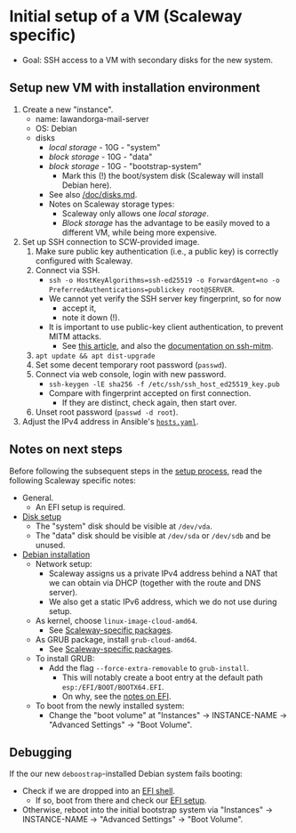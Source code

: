 # Initial setup of a VM (Scaleway specific)

* Goal: SSH access to a VM with secondary disks for the new system.


## Setup new VM with installation environment

1. Create a new "instance".
    - name: lawandorga-mail-server
    - OS: Debian
    - disks
        - *local storage* - 10G - "system"
        - *block storage* - 10G - "data"
        - *block storage* - 10G - "bootstrap-system"
            - Mark this (!) the boot/system disk
              (Scaleway will install Debian here).
        - See also [/doc/disks.md](/doc/disks.md).
        - Notes on Scaleway storage types:
            - Scaleway only allows one *local storage*.
            - *Block storage* has the advantage to be easily moved
              to a different VM, while being more expensive.
2. Set up SSH connection to SCW-provided image.
    1. Make sure public key authentication (i.e., a public key) is correctly
       configured with Scaleway.
    2. Connect via SSH.
        - `ssh -o HostKeyAlgorithms=ssh-ed25519 -o ForwardAgent=no -o PreferredAuthentications=publickey root@SERVER`.
        - We cannot yet verify the SSH server key fingerprint, so for now
            - accept it,
            - note it down (!).
        - It is important to use public-key client authentication, to prevent
          MITM attacks.
            - See [this article][gremwell-ssh-mitm],
              and also the [documentation on ssh-mitm][ssh-mitm-doc].
    3. `apt update && apt dist-upgrade`
    4. Set some decent temporary root password (`passwd`).
    5. Connect via web console, login with new password.
        - `ssh-keygen -lE sha256 -f /etc/ssh/ssh_host_ed25519_key.pub`
        - Compare with fingerprint accepted on first connection.
            - If they are distinct, check again, then start over.
    6. Unset root password (`passwd -d root`).
3. Adjust the IPv4 address in Ansible's [`hosts.yaml`](/ansible/hosts.yaml).


## Notes on next steps

Before following the subsequent steps in the [setup process](/doc/setup.md),
read the following Scaleway specific notes:

* General.
    - An EFI setup is required.
* [Disk setup](/doc/disks.md)
    - The "system" disk should be visible at `/dev/vda`.
    - The "data" disk should be visible at `/dev/sda` or `/dev/sdb` and be
      unused.
* [Debian installation](/doc/setup/debian.md)
    - Network setup:
        - Scaleway assigns us a private IPv4 address behind a NAT that
          we can obtain via DHCP (together with the route and DNS server).
        - We also get a static IPv6 address, which we do not use during setup.
    - As kernel, choose `linux-image-cloud-amd64`.
        - See [Scaleway-specific packages](/doc/setup/vm-scaleway/packages.md).
    - As GRUB package, install `grub-cloud-amd64`.
        - See [Scaleway-specific packages](/doc/setup/vm-scaleway/packages.md).
    - To install GRUB:
        - Add the flag `--force-extra-removable` to `grub-install`.
            - This will notably create a boot entry at the default path
              `esp:/EFI/BOOT/BOOTX64.EFI`.
            - On why, see the [notes on EFI](/doc/setup/vm-scaleway/efi.md).
    - To boot from the newly installed system:
        - Change the "boot volume" at
          "Instances" -> INSTANCE-NAME -> "Advanced Settings" -> "Boot Volume".


## Debugging

If the our new `deboostrap`-installed Debian system fails booting:

* Check if we are dropped into an
  [EFI shell](doc/setup/vm-scaleway/efi/shell.md).
    - If so, boot from there and check our
      [EFI setup](doc/setup/vm-scaleway/efi.md).
* Otherwise, reboot into the initial bootstrap system via
  "Instances" -> INSTANCE-NAME -> "Advanced Settings" -> "Boot Volume".


[gremwell-ssh-mitm]: https://www.gremwell.com/ssh-mitm-public-key-authentication
[ssh-mitm-doc]: https://docs.ssh-mitm.at/
